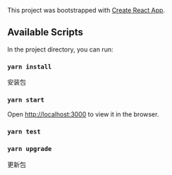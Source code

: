 This project was bootstrapped with [Create React App](https://github.com/facebook/create-react-app).

## Available Scripts

In the project directory, you can run:
### `yarn install`
安装包
### `yarn start`

Open [http://localhost:3000](http://localhost:3000) to view it in the browser.

### `yarn test`

### `yarn upgrade` 
更新包

